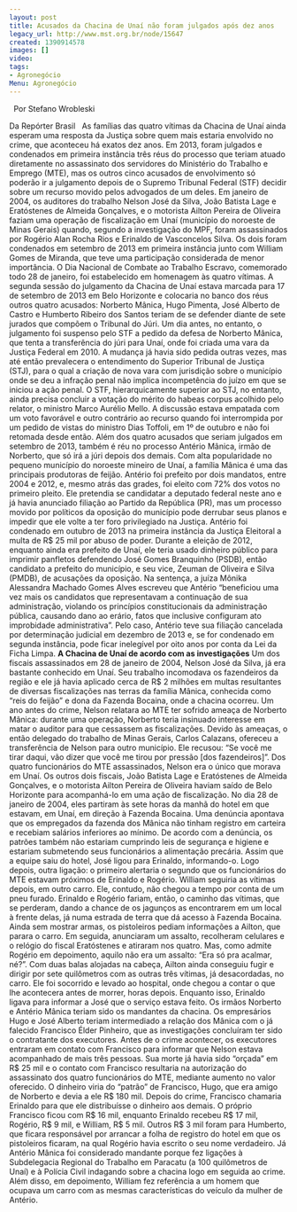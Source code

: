 ```yaml
---
layout: post
title: Acusados da Chacina de Unaí não foram julgados após dez anos
legacy_url: http://www.mst.org.br/node/15647
created: 1390914578
images: []
video: 
tags:
- Agronegócio
Menu: Agronegócio
---
```



 
Por Stefano Wrobleski

Da Repórter Brasil
 
As famílias das quatro vítimas da Chacina de Unaí ainda esperam uma resposta da Justiça sobre quem mais estaria envolvido no crime, que aconteceu há exatos dez anos. Em 2013, foram julgados e condenados em primeira instância três réus do processo que teriam atuado diretamente no assassinato dos servidores do Ministério do Trabalho e Emprego (MTE), mas os outros cinco acusados de envolvimento só poderão ir a julgamento depois de o Supremo Tribunal Federal (STF) decidir sobre um recurso movido pelos advogados de um deles.
Em janeiro de 2004, os auditores do trabalho Nelson José da Silva, João Batista Lage e Eratóstenes de Almeida Gonçalves, e o motorista Ailton Pereira de Oliveira faziam uma operação de fiscalização em Unaí (município do noroeste de Minas Gerais) quando, segundo a investigação do MPF, foram assassinados por Rogério Alan Rocha Rios e Erinaldo de Vasconcelos Silva.
Os dois foram condenados em setembro de 2013 em primeira instância junto com William Gomes de Miranda, que teve uma participação considerada de menor importância. O Dia Nacional de Combate ao Trabalho Escravo, comemorado todo 28 de janeiro, foi estabelecido em homenagem às quatro vítimas.
A segunda sessão do julgamento da Chacina de Unaí estava marcada para 17 de setembro de 2013 em Belo Horizonte e colocaria no banco dos réus outros quatro acusados: Norberto Mânica, Hugo Pimenta, José Alberto de Castro e Humberto Ribeiro dos Santos teriam de se defender diante de sete jurados que compõem o Tribunal do Júri.
Um dia antes, no entanto, o julgamento foi suspenso pelo STF a pedido da defesa de Norberto Mânica, que tenta a transferência do júri para Unaí, onde foi criada uma vara da Justiça Federal em 2010.
A mudança já havia sido pedida outras vezes, mas até então prevalecera o entendimento do Superior Tribunal de Justiça (STJ), para o qual a criação de nova vara com jurisdição sobre o município onde se deu a infração penal não implica incompetência do juízo em que se iniciou a ação penal.
O STF, hierarquicamente superior ao STJ, no entanto, ainda precisa concluir a votação do mérito do habeas corpus acolhido pelo relator, o ministro Marco Aurélio Mello. A discussão estava empatada com um voto favorável e outro contrário ao recurso quando foi interrompida por um pedido de vistas do ministro Dias Toffoli, em 1º de outubro e não foi retomada desde então.
Além dos quatro acusados que seriam julgados em setembro de 2013, também é réu no processo Antério Mânica, irmão de Norberto, que só irá a júri depois dos demais.
Com alta popularidade no pequeno município do noroeste mineiro de Unaí, a família Mânica é uma das principais produtoras de feijão. Antério foi prefeito por dois mandatos, entre 2004 e 2012, e, mesmo atrás das grades, foi eleito com 72% dos votos no primeiro pleito.
Ele pretendia se candidatar a deputado federal neste ano e já havia anunciado filiação ao Partido da República (PR), mas um processo movido por políticos da oposição do município pode derrubar seus planos e impedir que ele volte a ter foro privilegiado na Justiça.
Antério foi condenado em outubro de 2013 na primeira instância da Justiça Eleitoral a multa de R$ 25 mil por abuso de poder. Durante a eleição de 2012, enquanto ainda era prefeito de Unaí, ele teria usado dinheiro público para imprimir panfletos defendendo José Gomes Branquinho (PSDB), então candidato a prefeito do município, e seu vice, Zeuman de Oliveira e Silva (PMDB), de acusações da oposição.
Na sentença, a juíza Mônika Alessandra Machado Gomes Alves escreveu que Antério “beneficiou uma vez mais os candidatos que representavam a continuação de sua administração, violando os princípios constitucionais da administração pública, causando dano ao erário, fatos que inclusive configuram ato improbidade administrativa”.
Pelo caso, Antério teve sua filiação cancelada por determinação judicial em dezembro de 2013 e, se for condenado em segunda instância, pode ficar inelegível por oito anos por conta da Lei da Ficha Limpa.
**A Chacina de Unaí de acordo com as investigações**
Um dos fiscais assassinados em 28 de janeiro de 2004, Nelson José da Silva, já era bastante conhecido em Unaí.
Seu trabalho incomodava os fazendeiros da região e ele já havia aplicado cerca de R$ 2 milhões em multas resultantes de diversas fiscalizações nas terras da família Mânica, conhecida como “reis do feijão” e dona da Fazenda Bocaina, onde a chacina ocorreu. Um ano antes do crime, Nelson relatara ao MTE ter sofrido ameaça de Norberto Mânica: durante uma operação, Norberto teria insinuado interesse em matar o auditor para que cessassem as fiscalizações.
Devido às ameaças, o então delegado do trabalho de Minas Gerais, Carlos Calazans, ofereceu a transferência de Nelson para outro município. Ele recusou: “Se você me tirar daqui, vão dizer que você me tirou por pressão [dos fazendeiros]”.
Dos quatro funcionários do MTE assassinados, Nelson era o único que morava em Unaí. Os outros dois fiscais, João Batista Lage e Eratóstenes de Almeida Gonçalves, e o motorista Ailton Pereira de Oliveira haviam saído de Belo Horizonte para acompanhá-lo em uma ação de fiscalização.
No dia 28 de janeiro de 2004, eles partiram às sete horas da manhã do hotel em que estavam, em Unaí, em direção à Fazenda Bocaina. Uma denúncia apontava que os empregados da fazenda dos Mânica não tinham registro em carteira e recebiam salários inferiores ao mínimo.
De acordo com a denúncia, os patrões também não estariam cumprindo leis de segurança e higiene e estariam submetendo seus funcionários a alimentação precária.
Assim que a equipe saiu do hotel, José ligou para Erinaldo, informando-o. Logo depois, outra ligação: o primeiro alertaria o segundo que os funcionários do MTE estavam próximos de Erinaldo e Rogério. William seguiria as vítimas depois, em outro carro. Ele, contudo, não chegou a tempo por conta de um pneu furado.
Erinaldo e Rogério fariam, então, o caminho das vítimas, que se perderam, dando a chance de os jagunços as encontrarem em um local à frente delas, já numa estrada de terra que dá acesso à Fazenda Bocaina.
Ainda sem mostrar armas, os pistoleiros pediam informações a Ailton, que parara o carro. Em seguida, anunciaram um assalto, recolheram celulares e o relógio do fiscal Eratóstenes e atiraram nos quatro. Mas, como admite Rogério em depoimento, aquilo não era um assalto: “Era só pra acalmar, né?”.
Com duas balas alojadas na cabeça, Ailton ainda conseguiu fugir e dirigir por sete quilômetros com as outras três vítimas, já desacordadas, no carro. Ele foi socorrido e levado ao hospital, onde chegou a contar o que lhe acontecera antes de morrer, horas depois. Enquanto isso, Erinaldo ligava para informar a José que o serviço estava feito.
Os irmãos Norberto e Antério Mânica teriam sido os mandantes da chacina. Os empresários Hugo e José Alberto teriam intermediado a relação dos Mânica com o já falecido Francisco Élder Pinheiro, que as investigações concluíram ter sido o contratante dos executores.
Antes de o crime acontecer, os executores entraram em contato com Francisco para informar que Nelson estava acompanhado de mais três pessoas.
Sua morte já havia sido “orçada” em R$ 25 mil e o contato com Francisco resultaria na autorização do assassinato dos quatro funcionários do MTE, mediante aumento no valor oferecido. O dinheiro viria do “patrão” de Francisco, Hugo, que era amigo de Norberto e devia a ele R$ 180 mil.
Depois do crime, Francisco chamaria Erinaldo para que ele distribuísse o dinheiro aos demais. O próprio Francisco ficou com R$ 16 mil, enquanto Erinaldo recebeu R$ 17 mil, Rogério, R$ 9 mil, e William, R$ 5 mil. Outros R$ 3 mil foram para Humberto, que ficara responsável por arrancar a folha de registro do hotel em que os pistoleiros ficaram, na qual Rogério havia escrito o seu nome verdadeiro.
Já Antério Mânica foi considerado mandante porque fez ligações à Subdelegacia Regional do Trabalho em Paracatu (a 100 quilômetros de Unaí) e à Polícia Civil indagando sobre a chacina logo em seguida ao crime. Além disso, em depoimento, William fez referência a um homem que ocupava um carro com as mesmas características do veículo da mulher de Antério.
 
